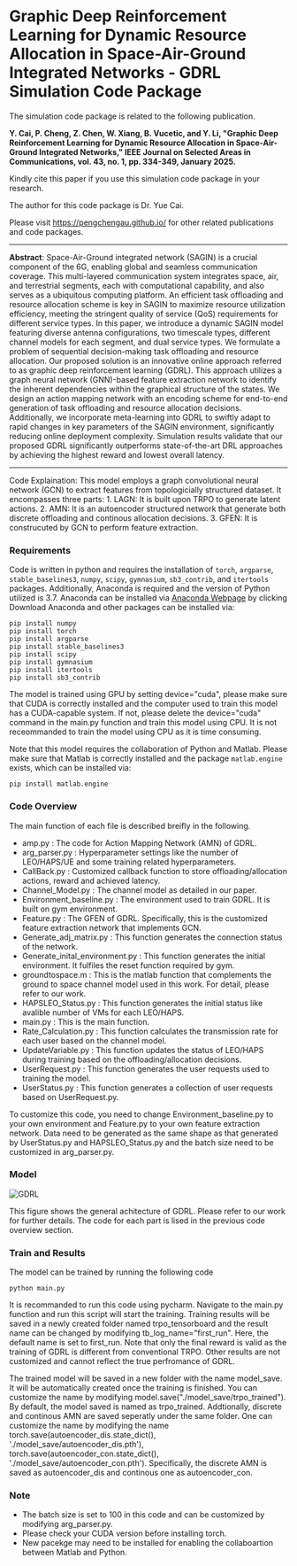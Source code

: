 # Graphic Deep Reinforcement Learning for Dynamic Resource Allocation in Space-Air-Ground Integrated Networks - GDRL Simulation Code Package

The simulation code package is related to the following publication. 

**Y. Cai, P. Cheng, Z. Chen, W. Xiang, B. Vucetic, and Y. Li, "Graphic Deep Reinforcement Learning for Dynamic Resource Allocation in Space-Air-Ground Integrated Networks," IEEE Journal on Selected Areas in Communications, vol. 43, no. 1, pp. 334-349, January 2025.**

Kindly cite this paper if you use this simulation code package in your research.

The author for this code package is Dr. Yue Cai.

Please visit https://pengchengau.github.io/ for other related publications and code packages.

----------------------------------------------------------------------------------------------------

**Abstract**: Space-Air-Ground integrated network (SAGIN) is a crucial component of the 6G, enabling global and seamless communication coverage. This multi-layered communication system integrates space, air, and terrestrial segments, each with computational capability, and also serves as a ubiquitous computing platform. An efficient task offloading and resource allocation scheme is key in SAGIN to maximize resource utilization efficiency, meeting the stringent quality of service (QoS) requirements for different service types. In this paper, we introduce a dynamic SAGIN model featuring diverse antenna configurations, two timescale types, different channel models for each segment, and dual service types. We formulate a problem of sequential decision-making task offloading and resource allocation. Our proposed solution is an innovative online approach referred to as graphic deep reinforcement learning (GDRL). This approach utilizes a graph neural network (GNN)-based feature extraction network to identify the inherent dependencies within the graphical structure of the states. We design an action mapping network with an encoding scheme for end-to-end generation of task offloading and resource allocation decisions. Additionally, we incorporate meta-learning into GDRL to swiftly adapt to rapid changes in key parameters of the SAGIN environment, significantly reducing online deployment complexity. Simulation results validate that our proposed GDRL significantly outperforms state-of-the-art DRL approaches by achieving the highest reward and lowest overall latency.

----------------------------------------------------------------------------------------------------

Code Explaination: This model employs a graph convolutional  neural network (GCN) to extract features from topologicially structured dataset. It encompasses three  parts: 1. LAGN: It is built upon TRPO to generate latent actions. 2. AMN: It is an autoencoder structured network that generate both discrete offloading and continous allocation decisions. 3. GFEN: It is construcuted by GCN to perform feature extraction. 

### Requirements
Code is written in python and requires the installation of `torch`, `argparse`, `stable_baselines3`,  `numpy`, `scipy`, `gymnasium`, `sb3_contrib`, and `itertools` packages. Additionally, Anaconda is required and the version of Python utilized is 3.7. Anaconda can be installed via [Anaconda Webpage](https://anaconda.org/anaconda) by clicking Download Anaconda and other packages can be installed via:
```
pip install numpy
pip install torch
pip install argparse
pip install stable_baselines3
pip install scipy
pip install gymnasium
pip install itertools
pip install sb3_contrib
```
The model is trained using GPU by setting device="cuda", please make sure that CUDA is correctly installed and the computer used to train this model has a CUDA-capable system. If not, please delete the device="cuda" command in the main.py function and train this model using CPU. It is not receommanded to train the model using CPU as it is time consuming.

Note that this model requires the collaboration of Python and Matlab. Please make sure that Matlab is correctly installed and the package `matlab.engine` exists, which can be installed via:
```
pip install matlab.engine
```

### Code Overview
The main function of each file is described breifly in the following.
* amp.py : The code for Action Mapping Network (AMN) of GDRL.
* arg_parser.py : Hyperparameter settings like the number of LEO/HAPS/UE and some training related hyperparameters.
* CallBack.py : Customized callback function to store offloading/allocation actions, reward and achieved latency.
* Channel_Model.py : The channel model as detailed in our paper.
* Environment_baseline.py : The environment used to train GDRL. It is built on gym environment.
* Feature.py : The GFEN of GDRL. Specifically, this is the customized feature extraction network that implements GCN.
* Generate_adj_matrix.py : This function generates the connection status of the network.
* Generate_inital_environment.py : This function generates the initial environment. It fulfiles the reset function required by gym.
* groundtospace.m : This is the matlab function that complements the ground to space channel model used in this work. For detail, please refer to our work.
* HAPSLEO_Status.py : This function generates the initial status like avalible number of VMs for each LEO/HAPS.
* main.py : This is the main function.
* Rate_Calculation.py : This function calculates the transmission rate for each user based on the channel model.
* UpdateVariable.py : This function updates the status of LEO/HAPS during training based on the offloading/allocation decisions.
* UserRequest.py : This function generates the user requests used to training the model.
* UserStatus.py : This function generates a collection of user requests based on UserRequest.py.

To customize this code, you need to change Environment_baseline.py to your own environment and Feature.py to your own feature extraction network. Data need to be generated as the same shape as that generated by UserStatus.py and HAPSLEO_Status.py and the batch size need to be customized in arg_parser.py. 

### Model
![GDRL](https://github.com/user-attachments/assets/a03b1de4-4ea9-4e8e-9ae8-547de1b7f3dd)

This figure shows the general achitecture of GDRL. Please refer to our work for further details. The code for each part is lised in the previous code overview section.

### Train and Results
The model can be trained by running the following code
```
python main.py
```
It is recommanded to run this code using pycharm. Navigate to the main.py function and run this script will start the training. Training results will be saved in a newly created folder named trpo_tensorboard and the result name can be changed by modifying tb_log_name="first_run". Here, the default name is set to first_run. Note that only the final reward is valid as the training of GDRL is different from conventional TRPO. Other results are not customized and cannot reflect the true perfromance of GDRL.

The trained model will be saved in a new folder with the name model_save. It will be automatically created once the training is finished. You can customize the name by modifying model.save("./model_save/trpo_trained"). By default, the model saved is named as trpo_trained. Addtionally, discrete and continous AMN are saved seperatly under the same folder. One can customize the name by modifying the name torch.save(autoencoder_dis.state_dict(), './model_save/autoencoder_dis.pth'), torch.save(autoencoder_con.state_dict(), './model_save/autoencoder_con.pth'). Specifically, the discrete AMN is saved as autoencoder_dis and continous one as autoencoder_con. 

### Note
* The batch size is set to 100 in this code and can be customized by modifying arg_parser.py.
* Please check your CUDA version before installing torch.
* New pacekge may need to be installed for enabling the collaboartion between Matlab and Python. 
